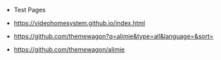 * Test Pages


* https://videohomesystem.github.io/index.html
* https://github.com/themewagon?q=alimie&type=all&language=&sort=
* https://github.com/themewagon/alimie
